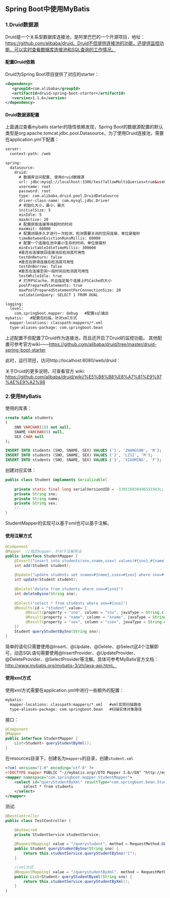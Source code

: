 ## Spring Boot中使用MyBatis

### 1.Druid数据源
Druid是一个关系型数据库连接池，是阿里巴巴的一个开源项目，地址：https://github.com/alibaba/druid。Druid不但提供连接池的功能，还提供监控功能，可以实时查看数据库连接池和SQL查询的工作情况。
#### 配置Druid依赖
Druid为Spring Boot项目提供了对应的starter：
```xml
<dependency>
   <groupId>com.alibaba</groupId>
   <artifactId>druid-spring-boot-starter</artifactId>
   <version>1.1.6</version>
</dependency>
```

#### Druid数据源配置
上面通过查看mybatis starter的隐性依赖发现，Spring Boot的数据源配置的默认类型是org.apache.tomcat.jdbc.pool.Datasource，为了使用Druid连接池，需要在application.yml下配置：
```xml
server:
  context-path: /web

spring:
  datasource:
    druid:
      # 数据库访问配置, 使用druid数据源
      url: jdbc:mysql://localhost:3306/test?allowMultiQueries=true&useUnicode=true&characterEncoding=UTF-8&useSSL=false
      username: root
      password: root
      type: com.alibaba.druid.pool.DruidDataSource
      driver-class-name: com.mysql.jdbc.Driver
      # 初始化大小，最小，最大
      initialSize: 5
      minIdle: 5
      maxActive: 20
      # 配置获取连接等待超时的时间
      maxWait: 60000
      # 配置间隔多久才进行一次检测，检测需要关闭的空闲连接，单位是毫秒
      timeBetweenEvictionRunsMillis: 60000
      # 配置一个连接在池中最小生存的时间，单位是毫秒
      minEvictableIdleTimeMillis: 300000
      #是否在连接放回连接池后检测其可用性
      testOnReturn: false
      #是否在获得连接后检测其可用性
      testOnBorrow: false
      #是否在连接空闲一段时间后检测其可用性
      testWhileIdle: true
      # 打开PSCache，并且指定每个连接上PSCache的大小
      poolPreparedStatements: true
      maxPoolPreparedStatementPerConnectionSize: 20
      validationQuery: SELECT 1 FROM DUAL

logging:  
  level:
    com.springboot.mapper: debug   #配置sql输出
mybatis:   #配置包扫描，针对xml方式
  mapper-locations: classpath:mappers/*.xml
  type-aliases-package: com.springboot.bean
```

上述配置不但配置了Druid作为连接池，而且还开启了Druid的监控功能。 其他配置可参考官方wiki——https://github.com/alibaba/druid/tree/master/druid-spring-boot-starter

此时，运行项目，访问http://localhost:8080/web/druid：

关于Druid的更多说明，可查看官方 wiki: https://github.com/alibaba/druid/wiki/%E5%B8%B8%E8%A7%81%E9%97%AE%E9%A2%98


### 2.使用MyBatis

使用的库表：
```sql
create table students
(
    SNO VARCHAR(10) not null,
    SNAME VARCHAR(9) null,
    SEX CHAR null
);

INSERT INTO students (SNO, SNAME, SEX) VALUES ('1', 'ZHANGSAN', 'M');
INSERT INTO students (SNO, SNAME, SEX) VALUES ('2', 'LISI', 'M');
INSERT INTO students (SNO, SNAME, SEX) VALUES ('3', 'XIAOMING', 'F');
```

创建对应实体：
```java
public class Student implements Serializable{
	
	private static final long serialVersionUID = -339516038496531943L;
	private String sno;
	private String name;
	private String sex;
	//......
}
```
StudentMapper的实现可以基于xml也可以基于注解。

#### 使用注解方式
```java
@Component
@Mapper  //指定mapper，针对于注解用法
public interface StudentMapper {
	@Insert("insert into students(sno,sname,ssex) values(#{sno},#{name},#{sex})")
	int add(Student student);
	
	@Update("update students set sname=#{name},ssex=#{sex} where sno=#{sno}")
    int update(Student student);
	
	@Delete("delete from students where sno=#{sno}")
    int deleteBysno(String sno);
	
	@Select("select * from students where sno=#{sno}")
	@Results(id = "student",value= {
		 @Result(property = "sno", column = "sno", javaType = String.class),
         @Result(property = "name", column = "sname", javaType = String.class),
         @Result(property = "sex", column = "ssex", javaType = String.class)
	})
    Student queryStudentBySno(String sno);
}
```
简单的语句只需要使用@Insert、@Update、@Delete、@Select这4个注解即可，动态SQL语句需要使用@InsertProvider、@UpdateProvider、@DeleteProvider、@SelectProvider等注解。具体可参考MyBatis官方文档：http://www.mybatis.org/mybatis-3/zh/java-api.html。


#### 使用xml方式
使用xml方式需要在application.yml中进行一些额外的配置：

```xml
mybatis:
  mapper-locations: classpath:mappers/*.xml   #xml实现扫描路径
  type-aliases-package: com.springboot.bean   #扫描实体对象路径
```

接口：
```java
@Component
@Mapper
public interface StudentMapper {
	List<Student> queryStudentByXml();
}
```

在resources目录下，创建名为`mappers`的目录，创建`student.xml`
```xml
<?xml version="1.0" encoding="utf-8" ?>
<!DOCTYPE mapper PUBLIC "-//mybatis.org//DTD Mapper 3.0//EN" "http://mybatis.org/dtd/mybatis-3-mapper.dtd" >
<mapper namespace="com.springboot.mapper.StudentMapper">
    <select id="queryStudentByXml" resultType="com.springboot.bean.Student">
        select * from students
    </select>
</mapper>
```



测试:
```java
@RestController
public class TestController {

	@Autowired
	private StudentService studentService;
	
	@RequestMapping( value = "/querystudent", method = RequestMethod.GET)
	public Student queryStudentBySno(String sno) {
		return this.studentService.queryStudentBySno("1");
	}

    //xml方式
	@RequestMapping( value = "/querystudentByXml", method = RequestMethod.GET)
	public List<Student> queryStudentByxml(String sno) {
		return this.studentService.queryStudentByXml();
	}
}
```